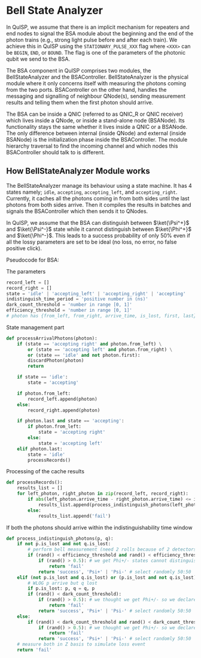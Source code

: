 # Bell State Analyzer

In QuISP, we assume that there is an implicit mechanism for repeaters and end nodes to signal the BSA module about the beginning and the end of the photon trains (e.g., strong light pulse before and after each train).
We achieve this in QuISP using the `STATIONARY_PULSE_XXX` flag where `<XXX>` can be `BEGIN`, `END`, or `BOUND`.
The flag is one of the parameters of the photonic qubit we send to the BSA.

The BSA component in QuISP comprises two modules, the BellStateAnalyzer and the BSAController.
BellStateAnalyzer is the physical module where it only concerns itself with measuring the photons coming from the two ports.
BSAController on the other hand, handles the messaging and signalling of neighbour QNode(s), sending measurement results and telling them when the first photon should arrive.

The BSA can be inside a QNIC (referred to as QNIC_R or QNIC receiver) which lives inside a QNode, or inside a stand-alone node (BSANode).
Its functionality stays the same whether it lives inside a QNIC or a BSANode.
The only difference between internal (inside QNode) and external (inside BSANode) is the initialization phase inside the BSAController.
The module hierarchy traversal to find the incoming channel and which nodes this BSAController should talk to is different.

## How BellStateAnalyzer Module works

The BellStateAnalyzer manage its behaviour using a state machine. It has 4 states namely; `idle`, `accepting`, `accepting_left`, and `accepting_right`.
Currently, it caches all the photons coming in from both sides until the last photons from both sides arrive.
Then it compiles the results in batches and signals the BSAController which then sends it to QNodes.

In QuISP, we assume that the BSA can distinguish between $\ket{\Psi^+}$ and $\ket{\Psi^-}$ state while it cannot distinguish between $\ket{\Phi^+}$ and $\ket{\Phi^-}$.
This leads to a success probability of only 50% even if all the lossy parameters are set to be ideal (no loss, no error, no false positive click).

Pseudocode for BSA:

The parameters
```python
record_left = []
record_right = []
state = 'idle' | 'accepting_left' | 'accepting_right' | 'accepting'
indistinguish_time_period = 'positive number in (ns)'
dark_count_threshold = 'number in range [0, 1]'
efficiency_threshold = 'number in range [0, 1]'
# photon has {from_left, from_right, arrive_time, is_lost, first, last}
```

State management part
```python
def processArrivalPhotons(photon):
    if (state == 'accepting right' and photon.from_left) \
        or (state == 'accepting left' and photon.from_right) \
        or (state == 'idle' and not photon.first):
        discardPhoton(photon)
        return

    if state == 'idle':
        state = 'accepting'

    if photon.from_left:
        record_left.append(photon)
    else:
        record_right.append(photon)

    if photon.last and state == 'accepting':
        if photon.from_left:
            state = 'accepting right'
        else:
            state = 'accepting left'
    elif photon.last:
        state = 'idle'
        processRecords()
```

Processing of the cache results
```python
def processRecords():
    results_list = []
    for left_photon, right_photon in zip(record_left, record_right):
        if abs(left_photon.arrive_time - right_photon.arrive_time) <= indistinguish_time_period:
            results_list.append(process_indistinguish_photons(left_photon, right_photon))
        else:
            results_list.append('fail')
```

If both the photons should arrive within the indistinguishability time window
```python
def process_indistinguish_photons(p, q):
    if not p.is_lost and not q.is_lost:
        # perform bell measurement (need 2 rolls because of 2 detectors)
        if (rand() < efficiency_threshold and rand() < efficiency_threshold):
            if (rand() > 0.5): # we get Phi+/- states cannot distinguish
                return 'fail'
            return 'success', 'Psi+' | 'Psi-' # select randomly 50:50
    elif (not p.is_lost and q.is_lost) or (p.is_lost and not q.is_lost):
        # WLOG p arrive but q lost
        if p.is_lost: p, q = q, p
        if (rand() < dark_count_threshold):
            if (rand() > 0.5): # we thought we get Phi+/- so we declare fail
                return 'fail'
            return 'success', 'Psi+' | 'Psi-' # select randomly 50:50
    else:
        if (rand() < dark_count_threshold and rand() < dark_count_threshold):
            if (rand() > 0.5): # we thought we get Phi+/- so we declare fail
                return 'fail'
            return 'success', 'Psi+' | 'Psi-' # select randomly 50:50
    # measure both in Z basis to simulate loss event
    return 'fail'
```

